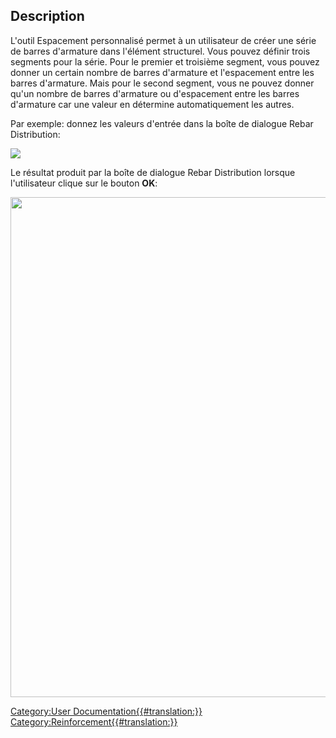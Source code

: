 

## Description

L\'outil Espacement personnalisé permet à un utilisateur de créer une série de barres d\'armature dans l\'élément structurel. Vous pouvez définir trois segments pour la série. Pour le premier et troisième segment, vous pouvez donner un certain nombre de barres d\'armature et l\'espacement entre les barres d\'armature. Mais pour le second segment, vous ne pouvez donner qu\'un nombre de barres d\'armature ou d\'espacement entre les barres d\'armature car une valeur en détermine automatiquement les autres.

Par exemple: donnez les valeurs d\'entrée dans la boîte de dialogue Rebar Distribution:

![](images/RebarDistributionDialog.png )

Le résultat produit par la boîte de dialogue Rebar Distribution lorsque l\'utilisateur clique sur le bouton **OK**:

<img alt="" src=images/RebarDistribution.png  style="width:800px;">

 




[Category:User Documentation{{\#translation:}}](Category:User_Documentation.md) [Category:Reinforcement{{\#translation:}}](Category:Reinforcement.md)
